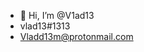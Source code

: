 - 👋 Hi, I’m @V1ad13
- vlad13#1313
- Vladd13m@protonmail.com
<!---
V1ad13/V1ad13 is a ✨ special ✨ repository because its `README.md` (this file) appears on your GitHub profile.
You can click the Preview link to take a look at your changes.
--->
